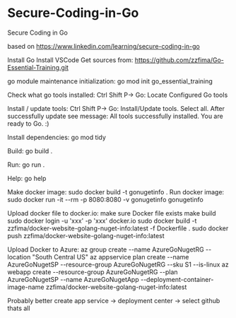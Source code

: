 # Secure-Coding-in-Go
Secure Coding in Go

based on https://www.linkedin.com/learning/secure-coding-in-go

Install Go
Install VSCode
Get sources from: https://github.com/zzfima/Go-Essential-Training.git

go module maintenance initialization: go mod init go_essential_training

Check what go tools installed: Ctrl Shift P-> Go: Locate Configured Go tools

Install / update tools: Ctrl Shift P-> Go: Install/Update tools. Select all. After successfully update see message: All tools successfully installed. You are ready to Go. :)

Install dependencies: go mod tidy

Build: go build .

Run: go run .

Help: go help

Make docker image:
sudo docker build -t gonugetinfo .
Run docker image:
sudo docker run  -it --rm -p 8080:8080 -v gonugetinfo gonugetinfo

Upload docker file to docker.io:
make sure Docker file exists
make build
sudo docker login -u 'xxx' -p 'xxx' docker.io
sudo docker build -t zzfima/docker-website-golang-nuget-info:latest -f Dockerfile .
sudo docker push zzfima/docker-website-golang-nuget-info:latest

Upload Docker to Azure:
az group create --name AzureGoNugetRG --location "South Central US"
az appservice plan create --name AzureGoNugetSP --resource-group AzureGoNugetRG --sku S1 --is-linux
az webapp create --resource-group AzureGoNugetRG --plan AzureGoNugetSP  --name AzureGoNugetApp --deployment-container-image-name zzfima/docker-website-golang-nuget-info:latest

Probably better create app service -> deployment center -> select github thats all